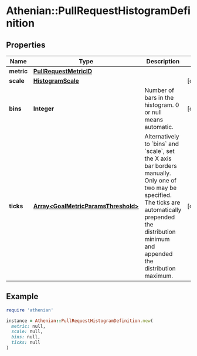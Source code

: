 # Athenian::PullRequestHistogramDefinition

## Properties

| Name | Type | Description | Notes |
| ---- | ---- | ----------- | ----- |
| **metric** | [**PullRequestMetricID**](PullRequestMetricID.md) |  |  |
| **scale** | [**HistogramScale**](HistogramScale.md) |  | [optional] |
| **bins** | **Integer** | Number of bars in the histogram. 0 or null means automatic. | [optional] |
| **ticks** | [**Array&lt;GoalMetricParamsThreshold&gt;**](GoalMetricParamsThreshold.md) | Alternatively to &#x60;bins&#x60; and &#x60;scale&#x60;, set the X axis bar borders manually. Only one of two may be specified. The ticks are automatically prepended the distribution minimum and appended the distribution maximum. | [optional] |

## Example

```ruby
require 'athenian'

instance = Athenian::PullRequestHistogramDefinition.new(
  metric: null,
  scale: null,
  bins: null,
  ticks: null
)
```

